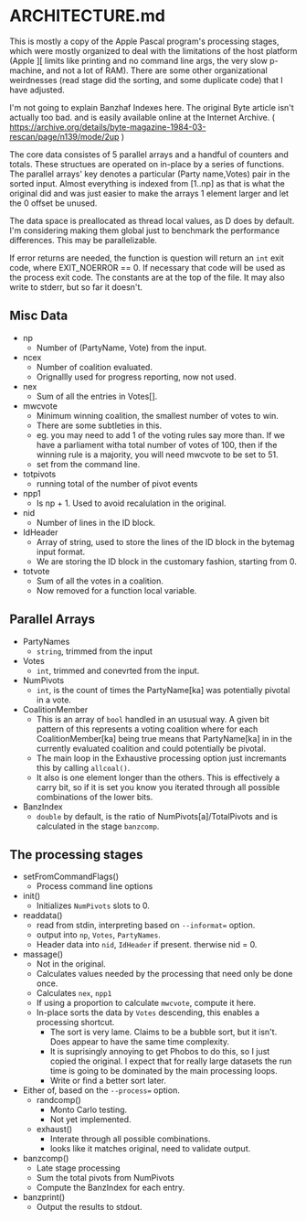 ARCHITECTURE.md
================

This is mostly a copy of the Apple Pascal program's processing stages, which were mostly organized to deal with the limitations of the host platform (Apple ][ limits like printing and no command line args, the very slow p-machine, and not a lot of RAM). There are some other organizational weirdnesses (read stage did the sorting, and some duplicate code) that I have adjusted.

I'm not going to explain Banzhaf Indexes here. The original Byte article isn't actually too bad. and is easily available online at the Internet Archive. ( https://archive.org/details/byte-magazine-1984-03-rescan/page/n139/mode/2up )

The core data consistes of 5 parallel arrays and a handful of counters and totals. These structues are operated on in-place by a series of functions. The parallel arrays' key denotes a particular (Party name,Votes) pair in the sorted input. Almost everything is indexed from [1..np] as that is what the original did and was just easier to make the arrays 1 element larger and let the 0 offset be unused.

The data space is preallocated as thread local values, as D does by default. I'm considering making them global just to benchmark the performance differences. This may be parallelizable.

If error returns are needed, the function is question will return an `int` exit code, where EXIT_NOERROR == 0. If necessary that code will be used as the process exit code. The constants are at the top of the file. It may also write to stderr, but so far it doesn't. 

## Misc Data
- np
	- Number of (PartyName, Vote) from the input.
- ncex
	- Number of coalition evaluated.
	- Orignallly used for progress reporting, now not used.
- nex
	- Sum of all the entries in Votes[].
- mwcvote
	- Minimum winning coalition, the smallest number of votes to win.
	- There are some subtleties in this.
	- eg. you may need to add 1 of the voting rules say more than. If we have a parliament witha total number of votes of 100, then if the winning rule is a majority, you will need mwcvote to be set to 51.
	- set from the command line.
- totpivots
	- running total of the number of pivot events
- npp1
	- Is np + 1. Used to avoid recalulation in the original.
- nid
	- Number of lines in the ID block.
- IdHeader
	- Array of string, used to store the lines of the ID block in the bytemag input format. 
	- We are storing the ID block in the customary fashion, starting from 0.
- totvote
	- Sum of all the votes in a coalition.
	- Now removed for a function local variable.

## Parallel Arrays
- PartyNames
	- `string`, trimmed from the input
- Votes
	- `int`, trimmed  and conevrted from the input.
- NumPivots
	- `int`, is the count of times the PartyName[ka] was potentially pivotal in a vote. 
- CoalitionMember
	- This is an array of `bool` handled in an ususual way. A given bit pattern of this represents a voting coalition where for each CoalitionMember[ka] being true means that PartyName[ka] in in the currently evaluated coalition and could potentially be pivotal.
	 - The main loop in the Exhaustive processing option just incremants this by calling `allcoal()`. 
	- It also is one element longer than the others. This is effectively a carry bit, so if it is set you know you iterated through all possible combinations of the lower bits.
- BanzIndex
	- `double` by default, is the ratio of NumPivots[a]/TotalPivots and is calculated in the stage `banzcomp`.


## The processing stages
- setFromCommandFlags()
	- Process command line options
- init()
	- Initializes `NumPivots` slots to 0.
- readdata()
	- read from stdin, interpreting based on `--informat=` option.
	- output into `np`, `Votes`, `PartyNames`.
	- Header data into `nid`, `IdHeader` if present. therwise nid = 0.
- massage()
	- Not in the original.
	- Calculates values needed by the processing that need only be done once.
	- Calculates `nex`, `npp1`
	- If using a proportion to calculate `mwcvote`, compute it here.
	- In-place sorts the data by `Votes` descending, this enables a processing shortcut.
		- The sort is very lame. Claims to be a bubble sort, but it isn't. Does appear to have the same time complexity.
		- It is suprisingly annoying to get Phobos to do this, so I just copied the original. I expect that for really large datasets the run time is going to be dominated by the main processing loops.
		- Write or find a better sort later.
- Either of, based on the `--process=` option.
	- randcomp()
		- Monto Carlo testing.
		- Not yet implemented.
	- exhaust()
		- Interate through all possible combinations.
		- looks like it matches original, need to validate output.
- banzcomp()
	- Late stage processing
	- Sum the total pivots from NumPivots
	- Compute the BanzIndex for each entry.
- banzprint()
	- Output the results to stdout.







